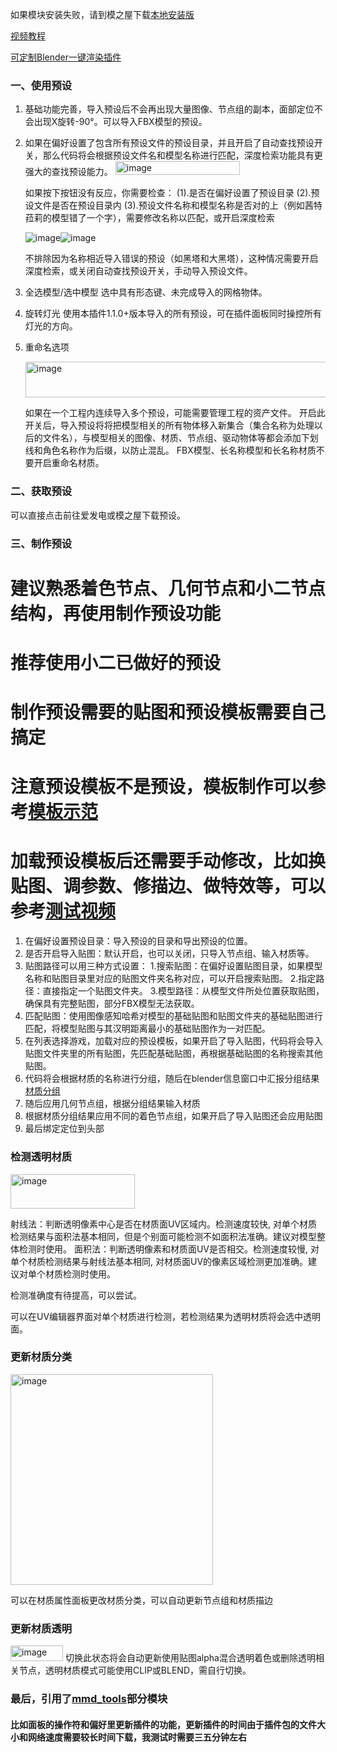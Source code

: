 如果模块安装失败，请到模之屋下载[本地安装版](https://www.aplaybox.com/details/model/j8uwC55rjW4G)

[视频教程](https://www.douyin.com/user/self?from_tab_name=main&modal_id=7556371923551145225)  

[可定制Blender一键渲染插件](https://github.com/wulutuolaman-username/import-xiaoer/blob/main/%E5%AE%9A%E5%88%B6.md)

### 一、使用预设
1. 基础功能完善，导入预设后不会再出现大量图像、节点组的副本，面部定位不会出现X旋转-90°。可以导入FBX模型的预设。
   
2. 如果在偏好设置了包含所有预设文件的预设目录，并且开启了自动查找预设开关，那么代码将会根据预设文件名和模型名称进行匹配，深度检索功能具有更强大的查找预设能力。
    <img width="199" height="22" alt="image" src="https://github.com/user-attachments/assets/5550a316-68a0-492a-8183-a44d2f134a0b" />

   如果按下按钮没有反应，你需要检查：
   (1).是否在偏好设置了预设目录
   (2).预设文件是否在预设目录内
   (3).预设文件名称和模型名称是否对的上（例如茜特菈莉的模型错了一个字），需要修改名称以匹配，或开启深度检索

   ![image](https://github.com/user-attachments/assets/9d73da1b-0d19-48b8-89be-6f282386d39a)![image](https://github.com/user-attachments/assets/257520f0-2710-40aa-bf40-760cd8b4f951)

   不排除因为名称相近导入错误的预设（如黑塔和大黑塔），这种情况需要开启深度检索，或关闭自动查找预设开关，手动导入预设文件。

3. 全选模型/选中模型
   选中具有形态键、未完成导入的网格物体。

4. 旋转灯光
   使用本插件1.1.0+版本导入的所有预设，可在插件面板同时操控所有灯光的方向。

5. 重命名选项

   <img width="576" height="57" alt="image" src="https://github.com/user-attachments/assets/dcc35651-d8ee-466c-85e1-836bf53cef0d" />

   如果在一个工程内连续导入多个预设，可能需要管理工程的资产文件。
   开启此开关后，导入预设将将把模型相关的所有物体移入新集合（集合名称为处理以后的文件名），与模型相关的图像、材质、节点组、驱动物体等都会添加下划线和角色名称作为后缀，以防止混乱。
   FBX模型、长名称模型和长名称材质不要开启重命名材质。

### 二、获取预设
   可以直接点击前往爱发电或模之屋下载预设。

### 三、制作预设 

# 建议熟悉着色节点、几何节点和小二节点结构，再使用制作预设功能
# 推荐使用小二已做好的预设
# 制作预设需要的贴图和预设模板需要自己搞定
# 注意预设模板不是预设，模板制作可以参考[模板示范](https://www.bilibili.com/video/BV1tiuzzeECH)
# 加载预设模板后还需要手动修改，比如换贴图、调参数、修描边、做特效等，可以参考[测试视频](https://www.bilibili.com/video/BV1Yi88zNERk)

1. 在偏好设置预设目录：导入预设的目录和导出预设的位置。
2. 是否开启导入贴图：默认开启，也可以关闭，只导入节点组、输入材质等。
3. 贴图路径可以用三种方式设置：
   1.搜索贴图：在偏好设置贴图目录，如果模型名称和贴图目录里对应的贴图文件夹名称对应，可以开启搜索贴图。
   2.指定路径：直接指定一个贴图文件夹。
   3.模型路径：从模型文件所处位置获取贴图，确保具有完整贴图，部分FBX模型无法获取。
4. 匹配贴图：使用图像感知哈希对模型的基础贴图和贴图文件夹的基础贴图进行匹配，将模型贴图与其汉明距离最小的基础贴图作为一对匹配。
5. 在列表选择游戏，加载对应的预设模板，如果开启了导入贴图，代码将会导入贴图文件夹里的所有贴图，先匹配基础贴图，再根据基础贴图的名称搜索其他贴图。
6. 代码将会根据材质的名称进行分组，随后在blender信息窗口中汇报分组结果 [材质分组](https://github.com/wulutuolaman-username/import-xiaoer/blob/main/材质/材质分类.py)
7. 随后应用几何节点组，根据分组结果输入材质
8. 根据材质分组结果应用不同的着色节点组，如果开启了导入贴图还会应用贴图
9. 最后绑定定位到头部

### 检测透明材质

<img width="199" height="55" alt="image" src="https://github.com/user-attachments/assets/5936e0aa-2577-458c-90d2-ffd83d69ef62" />

射线法：判断透明像素中心是否在材质面UV区域内。检测速度较快, 对单个材质检测结果与面积法基本相同，但是个别面可能检测不如面积法准确。建议对模型整体检测时使用。
面积法：判断透明像素和材质面UV是否相交。检测速度较慢, 对单个材质检测结果与射线法基本相同, 对材质面UV的像素区域检测更加准确。建议对单个材质检测时使用。

检测准确度有待提高，可以尝试。

可以在UV编辑器界面对单个材质进行检测，若检测结果为透明材质将会选中透明面。

### 更新材质分类

<img width="324" height="337" alt="image" src="https://github.com/user-attachments/assets/69ee6a49-7b73-4d53-88fe-06ce823c90da" />

可以在材质属性面板更改材质分类，可以自动更新节点组和材质描边

### 更新材质透明
<img width="84" height="25" alt="image" src="https://github.com/user-attachments/assets/e13ce64c-76b3-407a-908c-46ab30a28c02" />
切换此状态将会自动更新使用贴图alpha混合透明着色或删除透明相关节点，透明材质模式可能使用CLIP或BLEND，需自行切换。

### 最后，引用了[mmd_tools](https://github.com/MMD-Blender/blender_mmd_tools)部分模块
#### 比如面板的操作符和偏好里更新插件的功能，更新插件的时间由于插件包的文件大小和网络速度需要较长时间下载，我测试时需要三五分钟左右
